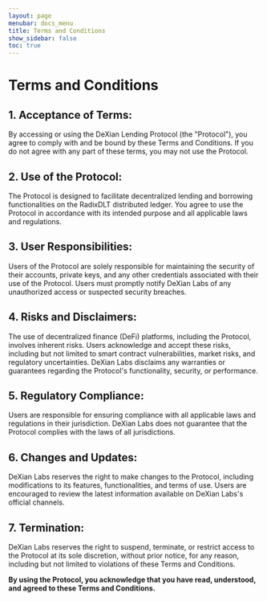 ```yaml
---
layout: page
menubar: docs_menu
title: Terms and Conditions
show_sidebar: false
toc: true
---
```

Terms and Conditions
=====================

## 1. Acceptance of Terms:
   By accessing or using the DeXian Lending Protocol (the "Protocol"), you agree to comply with and be bound by these Terms and Conditions. If you do not agree with any part of these terms, you may not use the Protocol.

## 2. Use of the Protocol:
   The Protocol is designed to facilitate decentralized lending and borrowing functionalities on the RadixDLT distributed ledger. You agree to use the Protocol in accordance with its intended purpose and all applicable laws and regulations.

## 3. User Responsibilities:
   Users of the Protocol are solely responsible for maintaining the security of their accounts, private keys, and any other credentials associated with their use of the Protocol. Users must promptly notify DeXian Labs of any unauthorized access or suspected security breaches.

## 4. Risks and Disclaimers:
   The use of decentralized finance (DeFi) platforms, including the Protocol, involves inherent risks. Users acknowledge and accept these risks, including but not limited to smart contract vulnerabilities, market risks, and regulatory uncertainties. DeXian Labs disclaims any warranties or guarantees regarding the Protocol's functionality, security, or performance.

## 5. Regulatory Compliance:
   Users are responsible for ensuring compliance with all applicable laws and regulations in their jurisdiction. DeXian Labs does not guarantee that the Protocol complies with the laws of all jurisdictions.

## 6. Changes and Updates:
   DeXian Labs reserves the right to make changes to the Protocol, including modifications to its features, functionalities, and terms of use. Users are encouraged to review the latest information available on DeXian Labs's official channels.

## 7. Termination:
   DeXian Labs reserves the right to suspend, terminate, or restrict access to the Protocol at its sole discretion, without prior notice, for any reason, including but not limited to violations of these Terms and Conditions.


**By using the Protocol, you acknowledge that you have read, understood, and agreed to these Terms and Conditions.**